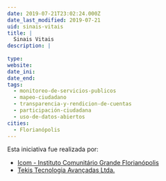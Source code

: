 ```yaml
---
date: 2019-07-21T23:02:24.000Z
date_last_modified: 2019-07-21
uid: sinais-vitais
title: |
  Sinais Vitais
description: |
  
type: 
website: 
date_ini: 
date_end: 
tags:
  - monitoreo-de-servicios-publicos
  - mapeo-ciudadano
  - transparencia-y-rendicion-de-cuentas
  - participación-ciudadana
  - uso-de-datos-abiertos
cities: 
  - Florianópolis
---
```


Esta iniciativa fue realizada por:

- [Icom - Instituto Comunitário Grande Florianópolis](/organizaciones/icom-instituto-comunitario-grande-florianopolis)
- [Tekis Tecnologia Avançadas Ltda.](/organizaciones/tekis-tecnologia-avancadas-ltda)
